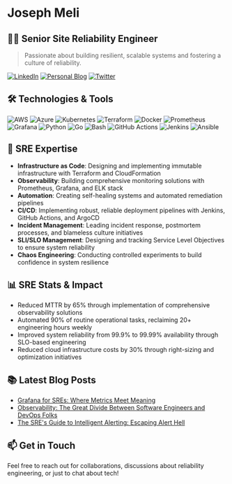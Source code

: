 # Joseph Meli

## 👨‍💻 Senior Site Reliability Engineer

> Passionate about building resilient, scalable systems and fostering a culture of reliability.

[![LinkedIn](https://img.shields.io/badge/LinkedIn-0077B5?style=for-the-badge&logo=linkedin&logoColor=white)](https://www.linkedin.com/in/josephmeli/)
[![Personal Blog](https://img.shields.io/badge/Blog-FF5722?style=for-the-badge&logo=blogger&logoColor=white)](https://joesreliabilitydigest.substack.com/)
[![Twitter](https://img.shields.io/badge/Twitter-1DA1F2?style=for-the-badge&logo=twitter&logoColor=white)](https://x.com/JoesReliability)

## 🛠️ Technologies & Tools

![AWS](https://img.shields.io/badge/AWS-FF9900?style=flat-square&logo=amazonaws&logoColor=white)
![Azure](https://img.shields.io/badge/Azure-Active-blue?style=flat-square&logo=microsoftazure&logoColor=white)
![Kubernetes](https://img.shields.io/badge/Kubernetes-326CE5?style=flat-square&logo=kubernetes&logoColor=white)
![Terraform](https://img.shields.io/badge/Terraform-7B42BC?style=flat-square&logo=terraform&logoColor=white)
![Docker](https://img.shields.io/badge/Docker-2496ED?style=flat-square&logo=docker&logoColor=white)
![Prometheus](https://img.shields.io/badge/Prometheus-E6522C?style=flat-square&logo=prometheus&logoColor=white)
![Grafana](https://img.shields.io/badge/Grafana-F46800?style=flat-square&logo=grafana&logoColor=white)
![Python](https://img.shields.io/badge/Python-3776AB?style=flat-square&logo=python&logoColor=white)
![Go](https://img.shields.io/badge/Go-00ADD8?style=flat-square&logo=go&logoColor=white)
![Bash](https://img.shields.io/badge/Bash-4EAA25?style=flat-square&logo=gnubash&logoColor=white)
![GitHub Actions](https://img.shields.io/badge/GitHub_Actions-2088FF?style=flat-square&logo=githubactions&logoColor=white)
![Jenkins](https://img.shields.io/badge/Jenkins-D24939?style=flat-square&logo=jenkins&logoColor=white)
![Ansible](https://img.shields.io/badge/Ansible-EE0000?style=flat-square&logo=ansible&logoColor=white)

## 🧰 SRE Expertise

- **Infrastructure as Code**: Designing and implementing immutable infrastructure with Terraform and CloudFormation
- **Observability**: Building comprehensive monitoring solutions with Prometheus, Grafana, and ELK stack
- **Automation**: Creating self-healing systems and automated remediation pipelines
- **CI/CD**: Implementing robust, reliable deployment pipelines with Jenkins, GitHub Actions, and ArgoCD
- **Incident Management**: Leading incident response, postmortem processes, and blameless culture initiatives
- **SLI/SLO Management**: Designing and tracking Service Level Objectives to ensure system reliability
- **Chaos Engineering**: Conducting controlled experiments to build confidence in system resilience


## 📊 SRE Stats & Impact

- Reduced MTTR by 65% through implementation of comprehensive observability solutions
- Automated 90% of routine operational tasks, reclaiming 20+ engineering hours weekly
- Improved system reliability from 99.9% to 99.99% availability through SLO-based engineering
- Reduced cloud infrastructure costs by 30% through right-sizing and optimization initiatives

## 📚 Latest Blog Posts

- [Grafana for SREs: Where Metrics Meet Meaning](https://joesreliabilitydigest.substack.com/p/grafana-for-sres-where-metrics-meet)
- [Observability: The Great Divide Between Software Engineers and DevOps Folks](https://joesreliabilitydigest.substack.com/p/observability-the-great-divide-between)
- [The SRE's Guide to Intelligent Alerting: Escaping Alert Hell](https://joesreliabilitydigest.substack.com/p/the-sres-guide-to-intelligent-alerting)


## 📫 Get in Touch
Feel free to reach out for collaborations, discussions about reliability engineering, or just to chat about tech!

